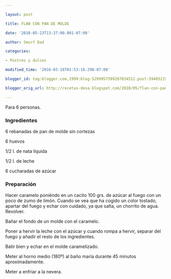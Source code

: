 ```yaml
---

layout: post

title: FLAN CON PAN DE MOLDE

date: '2010-05-23T13:37:00.001-07:00'

author: Smurf Dad

categories:

- Postres y dulces

modified_time: '2016-03-16T01:53:16.298-07:00'

blogger_id: tag:blogger.com,1999:blog-5299957599287034512.post-5940521926451564738

blogger_orig_url: http://recetas-desa.blogspot.com/2010/05/flan-con-pan-de-molde.html

---
```


Para 6 personas.

<h3>Ingredientes</h3>

6 rebanadas de pan de molde sin cortezas

6 huevos

1/2 l. de nata líquida

1/2 l. de leche

6 cucharadas de azúcar

<h3>Preparación</h3>

Hacer caramelo poniéndo en un cacito 100 grs. de azúcar al fuego con un poco de zumo de limón. Cuando se vea que ha cogido un color tostado, apartar del fuego y echar con cuidado, ya que salta, un chorrito de agua. Revolver.

Bañar el fondo de un molde con el caramelo.

Poner a hervir la leche con el azúcar y cuando rompa a hervir, separar del fuego y añadir el resto de los ingredientes.

Batir bien y echar en el molde caramelizado.

Meter al horno medio (180&ordm;) al baño maría durante 45 minutos aproximadamente.

Meter a enfriar a la nevera.

